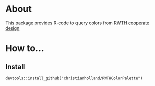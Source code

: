 # About
This package provides R-code to query colors from [RWTH cooperate design](http://www9.rwth-aachen.de/global/show_document.asp?id=aaaaaaaaaadpbhq)

# How to...
## Install

```
devtools::install_github("christianholland/RWTHColorPalette")
```
